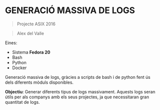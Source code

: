 GENERACIÓ MASSIVA DE LOGS
===========================

>Projecte ASIX 2016

>Alex del Valle

Eines:

*	Sistema **Fedora 20**
*	Bash
*	Python
*	Docker
	
Generació massiva de logs, gràcies a scripts de bash i de python fent ús
dels diferents mòduls disponibles.

**Objectiu**: Generar diferents tipus de logs massivament. Aquests logs seran útils
per als companys amb els seus projectes, ja que necessitaran gran quantitat de logs.


